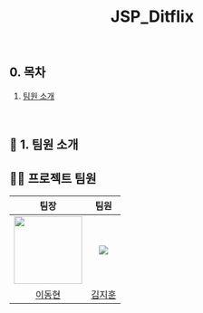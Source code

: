 <div id="top"></div>

<div align='center'>

<h1><b>JSP_Ditflix</b></h1>

</div>

<br>

## 0. 목차

1.  [팀원 소개](#1)

<br >

## <span id="1">🏃 1. 팀원 소개</span>

## 💁‍♂️ 프로젝트 팀원
|팀장|팀원|
|:---:|:---:|
|  <img src="https://github.com/sam3319.png" width="120px;"/> | ![](https://github.com/.png?size=120) |
|[이동현](https://github.com/sam3319)|[김지훈](https://github.com/)|

<br>

